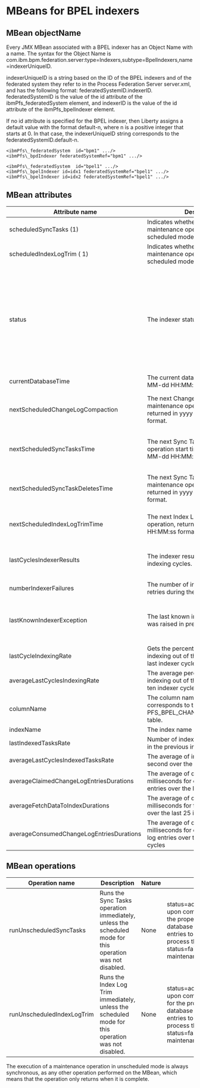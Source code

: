 # MBeans for BPEL indexers

## MBean objectName

Every JMX MBean associated with a
BPEL indexer has an Object Name with a name. The syntax for the Object Name is
com.ibm.bpm.federation.server:type=Indexers,subtype=BpelIndexers,name=indexerUniqueID.

indexerUniqueID
is a string based on the ID of the BPEL indexers and of the federated system they refer to in the
Process Federation Server
server.xml, and has the following format:
federatedSystemID.indexerID.
federatedSystemID is the value of the id attribute of the ibmPfs\_federatedSystem element, and indexerID is the value of the id attribute of the ibmPfs\_bpelIndexer element.

If
no id attribute is specified for the BPEL indexer, then Liberty assigns a default
value with the format default-n, where n is a
positive integer that starts at 0. In that case, the indexerUniqueID string
corresponds to the federatedSystemID.default-n.

```
<ibmPfs\_federatedSystem  id="bpm1" .../>
<ibmPfs\_bpdIndexer federatedSystemRef="bpm1" .../>
```

```
<ibmPfs\_federatedSystem  id="bpel1" .../>
<ibmPfs\_bpelIndexer id=idx1 federatedSystemRef="bpel1" .../>
<ibmPfs\_bpelIndexer id=idx2 federatedSystemRef="bpel1" .../>
```

## MBean attributes

| Attribute name                           | Description                                                                                               | Nature     | Type              | Return value                                                                                                                                                                                                                                                                                                                                                                                   |
|------------------------------------------|-----------------------------------------------------------------------------------------------------------|------------|-------------------|------------------------------------------------------------------------------------------------------------------------------------------------------------------------------------------------------------------------------------------------------------------------------------------------------------------------------------------------------------------------------------------------|
| scheduledSyncTasks (1)                   | Indicates whether the Sync Tasks maintenance operation is run in scheduled mode.                          | Read/write | java.lang.Boolean | true or false                                                                                                                                                                                                                                                                                                                                                                                  |
| scheduledIndexLogTrim ( 1)               | Indicates whether the Index Log Trim maintenance operation is run in scheduled mode.                      | Read/write | java.lang.Boolean | true or false                                                                                                                                                                                                                                                                                                                                                                                  |
| status                                   | The indexer status.                                                                                       | Read only  | java.lang.String  | One of the following strings: UNINITIALIZED INITIALIZING INITIALIZED STARTING\_NEW\_CYCLE CREATING\_ELASTICSEARCH\_INDEX PERFORMING\_CHANGELOG\_COMPACTION PERFORMING\_INDEX\_LOG\_TRIM PERFORMING\_SYNC\_TASKS  PERFORMING\_SYNC\_TASKS\_DELETE CLAIMING\_CHANGE\_LOG\_ENTRIES RETRIEVING\_CHANGE\_LOG\_ENTRIES RETRIEVING\_TASK\_DATA INDEXING\_IN\_ELASTICSEARCH  LOGGING\_RESULT WAITING\_FOR\_NEXT\_CYCLE INTERRUPTED |
| currentDatabaseTime                      | The current database time in yyyy-MM-dd HH:MM:ss format.                                                  | Read only  | java.lang.String  | The date in yyyy-MM-dd HH:MM:ss format                                                                                                                                                                                                                                                                                                                                                         |
| nextScheduledChangeLogCompaction         | The next Change Log Compaction maintenance operation start time, returned in yyyy-MM-dd HH:MM:ss format.  | Read only  | java.lang.String  | The date in yyyy-MM-dd HH:MM:SS format  if the scheduled Change Log Compaction maintenance operation is not disabled. isUnscheduledOperation  if the operation was disabled, or if the date is not yet processed.                                                                                                                                                                              |
| nextScheduledSyncTasksTime               | The next Sync Tasks maintenance operation start time, returned in yyyy-MM-dd HH:MM:ss format.             | Read only  | java.lang.String  | The date in yyyy-MM-dd HH:MM:ss format  if the scheduled Sync Tasks maintenance operation is not disabled. isUnscheduledOperation  if the operation was disabled, or if the date is not yet processed.                                                                                                                                                                                         |
| nextScheduledSyncTaskDeletesTime         | The next Sync Task Deletes maintenance operation start time, returned in yyyy-MM-dd HH:MM:ss format.      | Read only  | java.lang.String  | The date in yyyy-MM-dd HH:MM:ss format  if the scheduled Sync Task Deletes maintenance operation is not disabled. isUnscheduledOperation  if the operation was disabled, or if the date is not yet processed.                                                                                                                                                                                  |
| nextScheduledIndexLogTrimTime            | The next Index Log Trim maintenance operation, returned in yyyy-MM-dd HH:MM:ss format.                    | Read only  | java.lang.String  | The date in yyyy-MM-dd HH:MM:ss format  if the scheduled Index Log Trim maintenance operation is not disabled. undefined  if the operation was disabled, or if the date is not yet processed.                                                                                                                                                                                                  |
| lastCyclesIndexerResults                 | The indexer results over the last 10 indexing cycles.                                                     | Read only  | java.util.List    | The indexer results over the last 10 indexer cycles  as a list of string in the format:durationMillis=duration,taskIndexed=count, startTime=startTime=yyyy-MM-dd HH:MM:ss,tasksFailed=count                                                                                                                                                                                                    |
| numberIndexerFailures                    | The number of indexer failures and retries during the last indexer cycle.                                 | Read only  | java.lang.String  | failures=count,numberRetries=count, timestamp= yyyy-MM-dd HH:MM:ss                                                                                                                                                                                                                                                                                                                             |
| lastKnownIndexerException                | The last known indexer exception that was raised in previous indexer cycles.                              | Read only  | java.lang.String  | exception=exceptionName,[cause=cause],  timestamp=yyyy-MM-dd HH:MM:ss: cause is optional if there is no cause  timestamp is the time when the exception occurred.   undefined if no exception has occurred since the indexer is running.                                                                                                                                                       |
| lastCycleIndexingRate                    | Gets the percentage of time spent indexing out of the idle time over the last indexer cycle.              | Read only  | java.lang.String  | The percentage as a floating-point number.                                                                                                                                                                                                                                                                                                                                                     |
| averageLastCyclesIndexingRate            | The average percentage of time spent indexing out of the idle time over last ten indexer cycles.          | Read only  | java.lang.String  | The average percentage as a floating-point number.                                                                                                                                                                                                                                                                                                                                             |
| columnName                               | The column name value that corresponds to this indexer in the PFS\_BPEL\_CHANGE\_LOG\_CONSUMER table.         | Read only  | java.lang.String  | The column name for the BPEL indexer                                                                                                                                                                                                                                                                                                                                                           |
| indexName                                | The index name used by this indexer                                                                       | Read only  | java.lang.String  | The index name                                                                                                                                                                                                                                                                                                                                                                                 |
| lastIndexedTasksRate                     | Number of indexed tasks per second in the previous indexer cycle                                          | Read only  | java.lang.String  | A floating-point number                                                                                                                                                                                                                                                                                                                                                                        |
| averageLastCyclesIndexedTasksRate        | The average of indexed tasks per second over the last 25 indexer cycles                                   | Read only  | java.lang.String  | The average percentage as a floating-point number.                                                                                                                                                                                                                                                                                                                                             |
| averageClaimedChangeLogEntriesDurations  | The average of durations in milliseconds for claiming change log entries over the last 25 indexer cycles  | Read only  | java.lang.String  | The average percentage as a floating-point number.                                                                                                                                                                                                                                                                                                                                             |
| averageFetchDataToIndexDurations         | The average of durations in milliseconds for fetching data to index over the last 25 indexer cycles       | Read only  | java.lang.String  | The average percentage as a floating-point number.                                                                                                                                                                                                                                                                                                                                             |
| averageConsumedChangeLogEntriesDurations | The average of durations in milliseconds for consuming change log entries over the last 25 indexer cycles | Read only  | java.lang.String  | The average percentage as a floating-point number.                                                                                                                                                                                                                                                                                                                                             |

## MBean operations

| Operation name             | Description                                                                                               | Nature   | Return Value                                                                                                                                                                                                                                                                                                                                                                                                                                                                                                                           |
|----------------------------|-----------------------------------------------------------------------------------------------------------|----------|----------------------------------------------------------------------------------------------------------------------------------------------------------------------------------------------------------------------------------------------------------------------------------------------------------------------------------------------------------------------------------------------------------------------------------------------------------------------------------------------------------------------------------------|
| runUnscheduledSyncTasks    | Runs the Sync Tasks operation immediately, unless the scheduled mode for this operation was not disabled. | None     | status=acknowledged,allDatabaseEntriesProcessed=boolean,other\_properties upon completion of the Sync Tasks operation execution.The Boolean value for the property allDatabaseEntriesProcessed is true if all the entries in the database were processed in a single batch, or false if there are remaining entries to be processed. In that latter case, the operation can be relaunched to process the remaining entries.  status=failed,reason=scheduledOperationEnabled if the scheduled maintenance operation is not disabled.     |
| runUnscheduledIndexLogTrim | Runs the Index Log Trim immediately, unless the scheduled mode for this operation was not disabled.       | None     | status=acknowledged,allDatabaseEntriesProcessed=boolean,other\_properties upon completion of the Index Log Trim operation execution.The Boolean value for the property allDatabaseEntriesProcessed is true if all the entries in the database were processed in a single batch, or false if there are remaining entries to be processed. In that latter case, the operation can be relaunched to process the remaining entries.  status=failed,reason=scheduledOperationEnabled if the scheduled maintenance operation is not disabled. |

The execution of a maintenance operation in unscheduled mode is always synchronous, as any other
operation performed on the MBean, which means that the operation only returns when it is
complete.